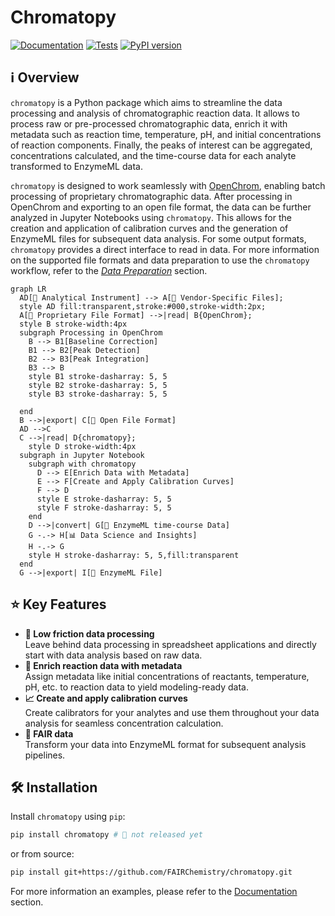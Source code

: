 # Chromatopy

[![Documentation](https://img.shields.io/badge/Documentation-Online-blue.svg)](fairchemistry.github.io/chromatopy/)
[![Tests](https://github.com/FAIRChemistry/CaliPytion/actions/workflows/tests.yaml/badge.svg)](https://github.com/FAIRChemistry/chromatopy/actions/workflows/run_tests.yaml)
[![PyPI version](https://badge.fury.io/py/CaliPytion.svg)](https://badge.fury.io/py/chromatopy)

## ℹ️ Overview

`chromatopy` is a Python package which aims to streamline the data processing and analysis of chromatographic reaction data. It allows to process raw or pre-processed chromatographic data, enrich it with metadata such as reaction time, temperature, pH, and initial concentrations of reaction components. Finally, the peaks of interest can be aggregated, concentrations calculated, and the time-course data for each analyte transformed to EnzymeML data.

`chromatopy` is designed to work seamlessly with [OpenChrom](https://lablicate.com/platform/openchrom), enabling batch processing of proprietary chromatographic data. After processing in OpenChrom and exporting to an open file format, the data can be further analyzed in Jupyter Notebooks using `chromatopy`. This allows for the creation and application of calibration curves and the generation of EnzymeML files for subsequent data analysis.
For some output formats, `chromatopy` provides a direct interface to read in data. For more information on the supported file formats and data preparation to use the `chromatopy` workflow, refer to the [_Data Preparation_](supported_formats.md) section.

``` mermaid
graph LR
  AD[🧪 Analytical Instrument] --> A[📄 Vendor-Specific Files];
  style AD fill:transparent,stroke:#000,stroke-width:2px;
  A[📄 Proprietary File Format] -->|read| B{OpenChrom};
  style B stroke-width:4px
  subgraph Processing in OpenChrom
    B --> B1[Baseline Correction]
    B1 --> B2[Peak Detection]
    B2 --> B3[Peak Integration]
    B3 --> B
    style B1 stroke-dasharray: 5, 5
    style B2 stroke-dasharray: 5, 5
    style B3 stroke-dasharray: 5, 5

  end
  B -->|export| C[📄 Open File Format]
  AD -->C
  C -->|read| D{chromatopy};
    style D stroke-width:4px
  subgraph in Jupyter Notebook
    subgraph with chromatopy
      D --> E[Enrich Data with Metadata]
      E --> F[Create and Apply Calibration Curves]
      F --> D
      style E stroke-dasharray: 5, 5
      style F stroke-dasharray: 5, 5
    end
    D -->|convert| G[📄 EnzymeML time-course Data]
    G -.-> H[📊 Data Science and Insights]
    H -.-> G
    style H stroke-dasharray: 5, 5,fill:transparent
  end
  G -->|export| I[📄 EnzymeML File]

```

## ⭐ Key Features

- **🌱 Low friction data processing**   
Leave behind data processing in spreadsheet applications and directly start with data analysis based on raw data.
- **🧪 Enrich reaction data with metadata**  
Assign metadata like initial concentrations of reactants, temperature, pH, etc. to reaction data to yield modeling-ready data.
- **📈 Create and apply calibration curves**  
Create calibrators for your analytes and use them throughout your data analysis for seamless concentration calculation.
- **📂 FAIR data**  
Transform your data into EnzymeML format for subsequent analysis pipelines.

## 🛠️ Installation

Install `chromatopy` using `pip`:

```bash
pip install chromatopy # 🚧 not released yet
```

or from source:

```bash
pip install git+https://github.com/FAIRChemistry/chromatopy.git
```

For more information an examples, please refer to the [Documentation](fairchemistry.github.io/chromatopy/) section.
